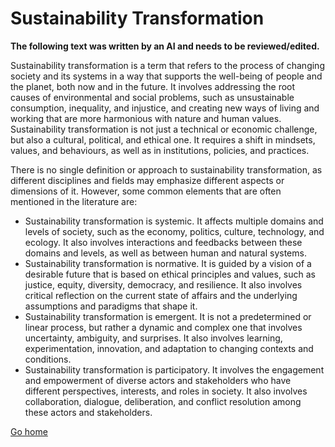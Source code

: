 # Sustainability Transformation
**The following text was written by an AI and needs to be reviewed/edited.**

Sustainability transformation is a term that refers to the process of changing society and its systems in a way that supports the well-being of people and the planet, both now and in the future. It involves addressing the root causes of environmental and social problems, such as unsustainable consumption, inequality, and injustice, and creating new ways of living and working that are more harmonious with nature and human values. Sustainability transformation is not just a technical or economic challenge, but also a cultural, political, and ethical one. It requires a shift in mindsets, values, and behaviours, as well as in institutions, policies, and practices.

There is no single definition or approach to sustainability transformation, as different disciplines and fields may emphasize different aspects or dimensions of it. However, some common elements that are often mentioned in the literature are:

- Sustainability transformation is systemic. It affects multiple domains and levels of society, such as the economy, politics, culture, technology, and ecology. It also involves interactions and feedbacks between these domains and levels, as well as between human and natural systems.
- Sustainability transformation is normative. It is guided by a vision of a desirable future that is based on ethical principles and values, such as justice, equity, diversity, democracy, and resilience. It also involves critical reflection on the current state of affairs and the underlying assumptions and paradigms that shape it.
- Sustainability transformation is emergent. It is not a predetermined or linear process, but rather a dynamic and complex one that involves uncertainty, ambiguity, and surprises. It also involves learning, experimentation, innovation, and adaptation to changing contexts and conditions.
- Sustainability transformation is participatory. It involves the engagement and empowerment of diverse actors and stakeholders who have different perspectives, interests, and roles in society. It also involves collaboration, dialogue, deliberation, and conflict resolution among these actors and stakeholders.

[Go home](README.md)
